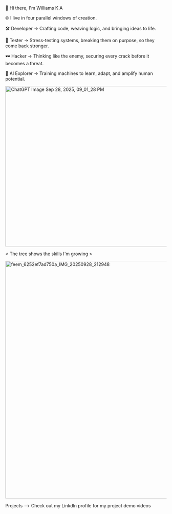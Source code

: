 👋 Hi there, I'm Williams K A 

🌐 I live in four parallel windows of creation.

🛠️ Developer → Crafting code, weaving logic, and bringing ideas to life.

🧪 Tester → Stress-testing systems, breaking them on purpose, so they come back stronger.

🕶️ Hacker → Thinking like the enemy, securing every crack before it becomes a threat.

🤖 AI Explorer → Training machines to learn, adapt, and amplify human potential.

<img width="1700" height="500" alt="ChatGPT Image Sep 28, 2025, 09_01_28 PM" src="https://github.com/user-attachments/assets/ad2d5ff7-1d47-4633-af35-9660b9c1d81f"/>


<  The tree shows the skills I'm growing >
<br>

<img width="724" height="740" alt="feem_6252ef7ad750a_IMG_20250928_212948" src="https://github.com/user-attachments/assets/bcf26fb4-6683-418b-8395-930230e739ee" />



Projects  -->
          Check out my Linkdln  profile for my project demo videos
